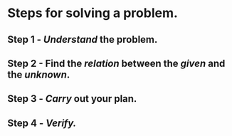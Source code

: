 
# Steps for solving a problem.

## Step 1 - _Understand_ the problem.

## Step 2 - Find the _relation_ between the _given_ and the _unknown_.

## Step 3 - _Carry_ out your plan.

## Step 4 - _Verify._
